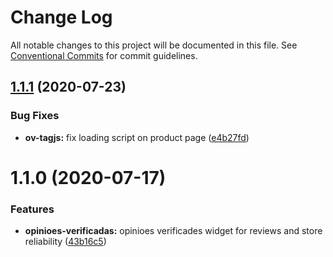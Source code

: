 # Change Log

All notable changes to this project will be documented in this file.
See [Conventional Commits](https://conventionalcommits.org) for commit guidelines.

## [1.1.1](https://github.com/ecomplus/storefront/compare/@ecomplus/widget-opinioes-verificadas@1.1.0...@ecomplus/widget-opinioes-verificadas@1.1.1) (2020-07-23)


### Bug Fixes

* **ov-tagjs:** fix loading script on product page ([e4b27fd](https://github.com/ecomplus/storefront/commit/e4b27fdc61fa5f667df534630975bd2337668c67))





# 1.1.0 (2020-07-17)


### Features

* **opinioes-verificadas:** opinioes verificades widget for reviews and store reliability ([43b16c5](https://github.com/ecomplus/storefront/commit/43b16c535bf9490c919b283d598e38781f489b58))
